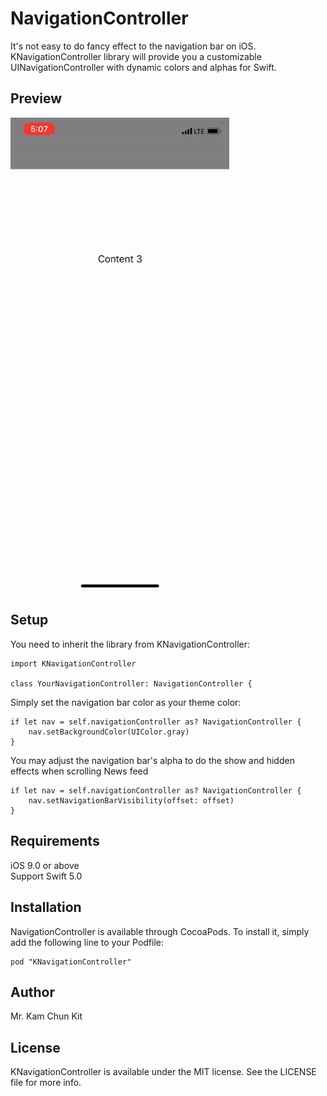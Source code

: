 # NavigationController

It's not easy to do fancy effect to the navigation bar on iOS. KNavigationController library will provide you a customizable UINavigationController with dynamic colors and alphas for Swift.

## Preview
<img src="Screenshot/ezgif-4-5e2c8f2d559b.gif" width=350/>

## Setup
You need to inherit the library from KNavigationController:
```
import KNavigationController

class YourNavigationController: NavigationController {
```

Simply set the navigation bar color as your theme color:
```
if let nav = self.navigationController as? NavigationController {
    nav.setBackgroundColor(UIColor.gray)
}
```

You may adjust the navigation bar's alpha to do the show and hidden effects when scrolling News feed
```
if let nav = self.navigationController as? NavigationController {
    nav.setNavigationBarVisibility(offset: offset)
}
```

## Requirements
iOS 9.0 or above <br/>
Support Swift 5.0

## Installation
NavigationController is available through CocoaPods. To install it, simply add the following line to your Podfile:

```
pod "KNavigationController"
```

## Author
Mr. Kam Chun Kit

## License
KNavigationController is available under the MIT license. See the LICENSE file for more info.
